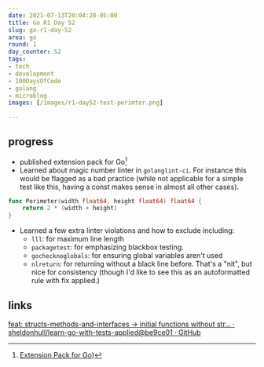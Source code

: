 ```yaml
---
date: 2021-07-13T20:04:28-05:00
title: Go R1 Day 52
slug: go-r1-day-52
area: go
round: 1
day_counter: 52
tags:
- tech
- development
- 100DaysOfCode
- golang
- microblog
images: [/images/r1-day52-test-perimter.png]

---
```


## progress

- published extension pack for Go[^ext]
- Learned about magic number linter in `golanglint-ci`.
For instance this would be flagged as a bad practice (while not applicable for a simple test like this, having a const makes sense in almost all other cases).

```go
func Perimeter(width float64, height float64) float64 {
	return 2 * (width + height)
}
```

- Learned a few extra linter violations and how to exclude including:
    - `lll`: for maximum line length
    - `packagetest`: for emphasizing blackbox testing.
    - `gochecknoglobals`: for ensuring global variables aren't used
    - `nlreturn`: for returning without a black line before.
    That's a "nit", but nice for consistency (though I'd like to see this as an autoformatted rule with fix applied.)

## links

[feat: structs-methods-and-interfaces -> initial functions without str… · sheldonhull/learn-go-with-tests-applied@be9ce01 · GitHub](https://github.com/sheldonhull/learn-go-with-tests-applied/commit/be9ce01ea566c8e75d74f2fb7a0d7a91dd648d00)

[^ext]: [Extension Pack for Go]([[2021-07-13-my-first-vscode-extension-pack-for-go]] "My First Vscode Extension Pack for Go"))
